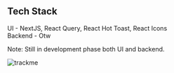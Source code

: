

## Tech Stack
UI - NextJS, React Query, React Hot Toast, React Icons<br>
Backend - Otw<br>

Note: Still in development phase both UI and backend.

![trackme](https://github.com/syukranDev/track.me/assets/51852197/410c34cb-a98a-4d59-9dba-acf44db7a912)
